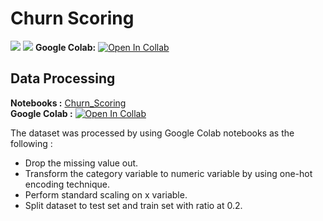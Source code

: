 # Churn Scoring
[![](https://img.shields.io/badge/-Classification-orange)](#) [![](https://img.shields.io/badge/-Python-green)](#) 
**Google Colab:** [![Open In Collab](https://colab.research.google.com/assets/colab-badge.svg)]()

## Data Processing
**Notebooks :** [Churn_Scoring](https://github.com/ZeroGravigra/MADT8101-Customer-Analytics/blob/c5b8ec09920fe8200742c9bba15cb068392cdf48/Homework%203%20Customer%20Churn%20Scoring/Raw%20Data/Churn_Scoring.ipynb)  
**Google Colab :** [![Open In Collab](https://colab.research.google.com/assets/colab-badge.svg)](https://colab.research.google.com/github/ZeroGravigra/MADT8101-Customer-Analytics/blob/main/Homework%203%20Customer%20Churn%20Scoring/Raw%20Data/Churn_Scoring.ipynb)


The dataset was processed by using Google Colab notebooks as the following : 
* Drop the missing value out.
* Transform the category variable to numeric variable by using one-hot encoding technique.
* Perform standard scaling on x variable.
* Split dataset to test set and train set with ratio at 0.2.
